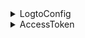 <details>
  <summary>LogtoConfig</summary>

| Name                | Type       | Required | Default Value                       | Notes                                                                         |
| ------------------- | ---------- | -------- | ----------------------------------- | ----------------------------------------------------------------------------- |
| endpoint            | `string`   | ✅       |                                     | The OIDC service endpoint.                                                    |
| appId               | `string`   | ✅       |                                     | The application id comes from the application we registered in Logto Service. |
| scopes              | `string[]` |          | `[openid, offline_access, profile]` | This field always contains `openid`, `offline_access` and `profile`.          |
| resources           | `string[]` |          |                                     | The protected resource indicators we want to use.                             |
| prompt              | `string`   |          | `consent`                           | The prompt value used in `generateSignInUri`.                                 |
| usingPersistStorage | `boolean`  |          | `true`                              | Decide to store credentials on the local machine or not.                      |

**\*Notes**

- You can extend this `LogtoConfig` if you need to.
- `usingPersistStorage` is only provided in client SDK. E.g., iOS, Android, and SPA.

</details>

<details>
  <summary>AccessToken</summary>

| Name      | Type     | Notes                |
| --------- | -------- | -------------------- |
| token     | `string` |                      |
| scope     | `string` |                      |
| expiresAt | `number` | Timestamp in seconds |

</details>
